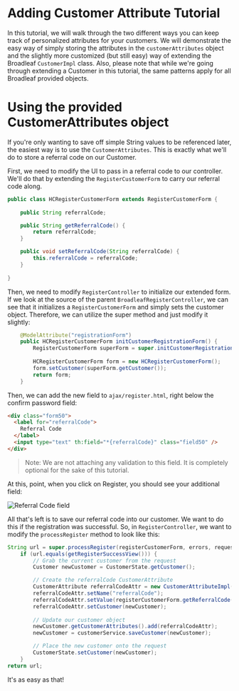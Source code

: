 # Adding Customer Attribute Tutorial

In this tutorial, we will walk through the two different ways you can keep track of personalized attributes for your customers. We will demonstrate the easy way of simply storing the attributes in the `customerAttributes` object and the slightly more customized (but still easy) way of extending the Broadleaf `CustomerImpl` class. Also, please note that while we're going through extending a Customer in this tutorial, the same patterns apply for all Broadleaf provided objects.

# Using the provided CustomerAttributes object

If you're only wanting to save off simple String values to be referenced later, the easiest way is to use the `CustomerAttributes`. This is exactly what we'll do to store a referral code on our Customer.

First, we need to modify the UI to pass in a referral code to our controller. We'll do that by extending the `RegisterCustomerForm` to carry our referral code along.

```java
public class HCRegisterCustomerForm extends RegisterCustomerForm {
    
    public String referralCode;

    public String getReferralCode() {
        return referralCode;
    }

    public void setReferralCode(String referralCode) {
        this.referralCode = referralCode;
    }
    
}
```

Then, we need to modify `RegisterController` to initialize our extended form. If we look at the source of the parent `BroadleafRegisterController`, we can see that it initializes a `RegisterCustomerForm` and simply sets the customer object. Therefore, we can utilize the super method and just modify it slightly:

```java
    @ModelAttribute("registrationForm")
    public HCRegisterCustomerForm initCustomerRegistrationForm() {
        RegisterCustomerForm superForm = super.initCustomerRegistrationForm();      
        
        HCRegisterCustomerForm form = new HCRegisterCustomerForm();
        form.setCustomer(superForm.getCustomer());
        return form;
    }
```

Then, we can add the new field to `ajax/register.html`, right below the confirm password field:

```html
<div class="form50">
  <label for="referralCode">
    Referral Code
  </label>
  <input type="text" th:field="*{referralCode}" class="field50" />
</div>          
```

> Note: We are not attaching any validation to this field. It is completely optional for the sake of this tutorial.

At this, point, when you click on Register, you should see your additional field:

![Referral Code field](referral-code-tutorial-1.png)

All that's left is to save our referral code into our customer. We want to do this if the registration was successful. So, in `RegisterController`, we want to modify the `processRegister` method to look like this:

```java
String url = super.processRegister(registerCustomerForm, errors, request, response, model);
    if (url.equals(getRegisterSuccessView())) {
        // Grab the current customer from the request
        Customer newCustomer = CustomerState.getCustomer();

        // Create the referralCode CustomerAttribute
        CustomerAttribute referralCodeAttr = new CustomerAttributeImpl();
        referralCodeAttr.setName("referralCode");
        referralCodeAttr.setValue(registerCustomerForm.getReferralCode());
        referralCodeAttr.setCustomer(newCustomer);
        
        // Update our customer object
        newCustomer.getCustomerAttributes().add(referralCodeAttr);
        newCustomer = customerService.saveCustomer(newCustomer);

        // Place the new customer onto the request
        CustomerState.setCustomer(newCustomer);
    }
return url;
```

It's as easy as that!
